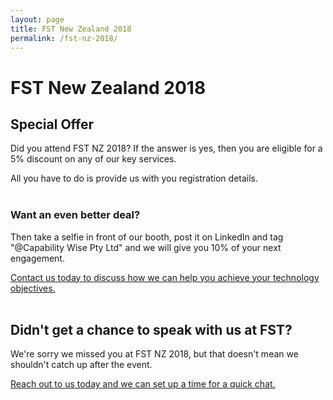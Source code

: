 ```yaml
---
layout: page
title: FST New Zealand 2018
permalink: /fst-nz-2018/
---
```


# FST New Zealand 2018

## Special Offer
Did you attend FST NZ 2018?  If the answer is yes, then you are eligible for a 5% discount on any of our key services.  

All you have to do is provide us with you registration details.  <br><br>

### Want an even better deal?  
Then take a selfie in front of our booth, post it on LinkedIn and tag "@Capability Wise Pty Ltd" and we will give you 10% of your next engagement.

<a href="mailto:admin@capabilitywise.com.au">Contact us today to discuss how we can help you achieve your technology objectives.</a>
<br/><br/>
## Didn't get a chance to speak with us at FST?
We're sorry we missed you at FST NZ 2018, but that doesn't mean we shouldn't catch up after the event.

<a href="mailto:admin@capabilitywise.com.au">Reach out to us today and we can set up a time for a quick chat.</a>
